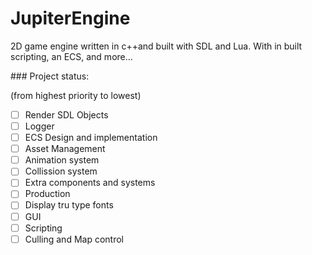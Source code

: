 # JupiterEngine
2D game engine written in c++and built with SDL and Lua. With in built scripting, an ECS, and more...

\### Project status:

(from highest priority to lowest)

- [ ] Render SDL Objects
- [ ] Logger
- [ ] ECS Design and implementation
- [ ] Asset Management
- [ ] Animation system
- [ ] Collission system
- [ ] Extra components and systems
- [ ] Production
- [ ] Display tru type fonts
- [ ] GUI
- [ ] Scripting
- [ ] Culling and Map control
